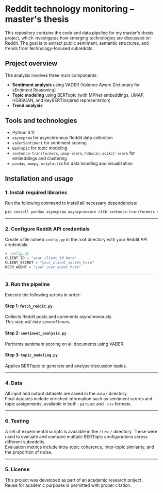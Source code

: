 # Reddit technology monitoring – master's thesis

This repository contains the code and data pipeline for my master's thesis project, which investigates how emerging technologies are discussed on Reddit. The goal is to extract public sentiment, semantic structures, and trends from technology-focused subreddits.

## Project overview

The analysis involves three main components:

- **Sentiment analysis** using VADER (Valence Aware Dictionary for sEntiment Reasoning)
- **Topic modeling** using BERTopic (with MPNet embeddings, UMAP, HDBSCAN, and KeyBERTInspired representation)
- **Trend analysis**

## Tools and technologies

- Python 3.11
- `asyncpraw` for asynchronous Reddit data collection
- `vaderSentiment` for sentiment scoring
- `BERTopic` for topic modeling
- `sentence-transformers`, `umap-learn`, `hdbscan`, `scikit-learn` for embeddings and clustering
- `pandas`, `numpy`, `matplotlib` for data handling and visualization

## Installation and usage

### 1. Install required libraries

Run the following command to install all necessary dependencies:

```bash
pip install pandas asyncpraw asyncprawcore nltk sentence-transformers scikit-learn umap-learn hdbscan bertopic torch
```

---

### 2. Configure Reddit API credentials

Create a file named `config.py` in the root directory with your Reddit API credentials:

```python
# config.py
CLIENT_ID = "your_client_id_here"
CLIENT_SECRET = "your_client_secret_here"
USER_AGENT = "your_user_agent_here"
```

---

### 3. Run the pipeline

Execute the following scripts in order:

#### Step 1: `fetch_reddit.py`  
Collects Reddit posts and comments asynchronously.  
*This step will take several hours.*

#### Step 2: `sentiment_analysis.py`  
Performs sentiment scoring on all documents using VADER.

#### Step 3: `topic_modeling.py`  
Applies BERTopic to generate and analyze discussion topics.

---

### 4. Data

All input and output datasets are saved in the `data/` directory.  
Final datasets include enriched information such as sentiment scores and topic assignments, available in both `.parquet` and `.csv` formats.

---

### 6. Testing

A set of experimental scripts is available in the `/test/` directory. These were used to evaluate and compare multiple BERTopic configurations across different subreddits.  
Evaluation metrics include intra-topic coherence, inter-topic similarity, and the proportion of noise.

---

### 5. License

This project was developed as part of an academic research project.  
Reuse for academic purposes is permitted with proper citation.
